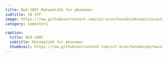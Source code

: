 ```yaml
---
title: Bed-1007 Matematikk for økonomer
subtitle: 10 STP
image: https://raw.githubusercontent.com/uit-econ/hovedside/main/assets/img/Bed-1007.jpg
category: semester1

caption:
  title: Bed-1007
  subtitle: Matematikk for økonomer
  thumbnail: https://raw.githubusercontent.com/uit-econ/hovedside/main/assets/img/Bed-1007.jpg
---
```



<script>  
var observer = new MutationObserver(function(mutationsList, observer) {
    for (var mutation of mutationsList){
        if()
        console.log('The ' + mutation.attributeName + ' attribute was modified.');
  
    }
});
observer.observe(document.getElementById('p1'), { attributes: true});
  
</script>

